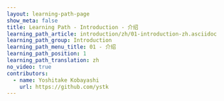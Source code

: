 ```yaml
---
layout: learning-path-page
show_meta: false
title: Learning Path - Introduction - 介绍
learning_path_article: introduction/zh/01-introduction-zh.asciidoc
learning_path_group: Introduction
learning_path_menu_title: 01 - 介绍
learning_path_position: 1
learning_path_translation: zh
no_video: true
contributors:
  - name: Yoshitake Kobayashi
    url: https://github.com/ystk
---
```

<!--- This file autogenerated from https://github.com/InnerSourceCommons/InnerSourceLearningPath/blob/master/scripts -->